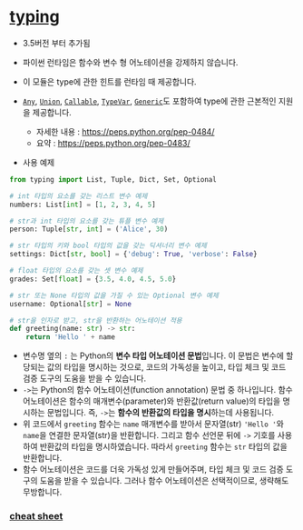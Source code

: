 # [typing](https://docs.python.org/ko/3/library/typing.html)

- 3.5버전 부터 추가됨
- 파이썬 런타임은 함수와 변수 형 어노테이션을 강제하지 않습니다.
- 이 모듈은 type에 관한 힌트를 런타임 때 제공합니다.
- [`Any`](https://docs.python.org/ko/3/library/typing.html#typing.Any), [`Union`](https://docs.python.org/ko/3/library/typing.html#typing.Union), [`Callable`](https://docs.python.org/ko/3/library/typing.html#typing.Callable), [`TypeVar`](https://docs.python.org/ko/3/library/typing.html#typing.TypeVar), [`Generic`](https://docs.python.org/ko/3/library/typing.html#typing.Generic)도 포함하여 type에 관한 근본적인 지원을 제공합니다.
  - 자세한 내용 : https://peps.python.org/pep-0484/
  - 요약 : https://peps.python.org/pep-0483/

- 사용 예제

```python
from typing import List, Tuple, Dict, Set, Optional

# int 타입의 요소를 갖는 리스트 변수 예제
numbers: List[int] = [1, 2, 3, 4, 5]

# str과 int 타입의 요소를 갖는 튜플 변수 예제
person: Tuple[str, int] = ('Alice', 30)

# str 타입의 키와 bool 타입의 값을 갖는 딕셔너리 변수 예제
settings: Dict[str, bool] = {'debug': True, 'verbose': False}

# float 타입의 요소를 갖는 셋 변수 예제
grades: Set[float] = {3.5, 4.0, 4.5, 5.0}

# str 또는 None 타입의 값을 가질 수 있는 Optional 변수 예제
username: Optional[str] = None

# str을 인자로 받고, str을 반환하는 어노테이션 적용
def greeting(name: str) -> str:
    return 'Hello ' + name
```

- 변수명 옆의 `:` 는 Python의 **변수 타입 어노테이션 문법**입니다. 이 문법은 변수에 할당되는 값의 타입을 명시하는 것으로, 코드의 가독성을 높이고, 타입 체크 및 코드 검증 도구의 도움을 받을 수 있습니다.
- `->`는 Python의 함수 어노테이션(function annotation) 문법 중 하나입니다. 함수 어노테이션은 함수의 매개변수(parameter)와 반환값(return value)의 타입을 명시하는 문법입니다. 즉, `->`는 **함수의 반환값의 타입을 명시**하는데 사용됩니다.
- 위 코드에서 `greeting` 함수는 `name` 매개변수를 받아서 문자열(str) `'Hello '`와 `name`을 연결한 문자열(str)을 반환합니다. 그리고 함수 선언문 뒤에 `->` 기호를 사용하여 반환값의 타입을 명시하였습니다. 따라서 `greeting` 함수는 `str` 타입의 값을 반환합니다.
- 함수 어노테이션은 코드를 더욱 가독성 있게 만들어주며, 타입 체크 및 코드 검증 도구의 도움을 받을 수 있습니다. 그러나 함수 어노테이션은 선택적이므로, 생략해도 무방합니다.



### [cheat sheet](https://mypy.readthedocs.io/en/stable/cheat_sheet_py3.html)